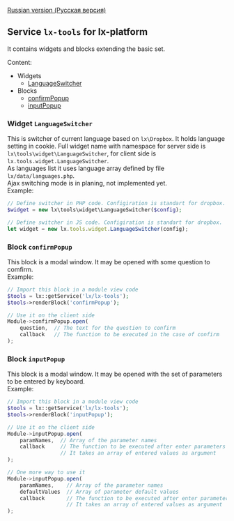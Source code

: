 [Russian version (Русская версия)](https://github.com/epicoon/lx-tools/blob/master/README-ru.md)

## Service `lx-tools` for lx-platform

It contains widgets and blocks extending the basic set.

Content:
* Widgets
	* [LanguageSwitcher](#w-LanguageSwitcher)
* Blocks
	* [confirmPopup](#b-confirmPopup)
	* [inputPopup](#b-inputPopup)

<a name="w-LanguageSwitcher"><h3>Widget `LanguageSwitcher`</h3></a>
This is switcher of current language based on `lx\Dropbox`. It holds language setting in cookie. Full widget name with namespace for server side is `lx\tools\widget\LanguageSwitcher`, for client side is `lx.tools.widget.LanguageSwitcher`.<br>
As languages list it uses language array defined by file `lx/data/languages.php`.<br>
Ajax switching mode is in planing, not implemented yet.<br>
Example:
```php
// Define switcher in PHP code. Configiration is standart for dropbox.
$widget = new lx\tools\widget\LanguageSwitcher($config);
```
```js
// Define switcher in JS code. Configiration is standart for dropbox.
let widget = new lx.tools.widget.LanguageSwitcher(config);
```

<a name="b-confirmPopup"><h3>Block `confirmPopup`</h3></a>
This block is a modal window. It may be opened with some question to comfirm.<br>
Example:
```php
// Import this block in a module view code
$tools = lx::getService('lx/lx-tools');
$tools->renderBlock('confirmPopup');
```
```js
// Use it on the client side
Module->confirmPopup.open(
	question,  // The text for the question to confirm
	callback   // The function to be executed in the case of confirm
);
```

<a name="b-inputPopup"><h3>Block `inputPopup`</h3></a>
This block is a modal window. It may be opened with the set of parameters to be entered by keyboard.<br>
Example:
```php
// Import this block in a module view code
$tools = lx::getService('lx/lx-tools');
$tools->renderBlock('inputPopup');
```
```js
// Use it on the client side
Module->inputPopup.open(
	paramNames,  // Array of the parameter names
	callback     // The function to be executed after enter parameters
	             // It takes an array of entered values as argument
);

// One more way to use it
Module->inputPopup.open(
	paramNames,    // Array of the parameter names
	defaultValues  // Array of parameter default values
	callback       // The function to be executed after enter parameters
	               // It takes an array of entered values as argument
);
```
